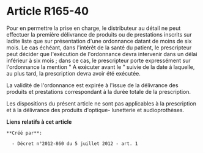 # Article R165-40

Pour en permettre la prise en charge, le distributeur au détail ne peut effectuer la première délivrance de produits ou de
prestations inscrits sur ladite liste que sur présentation d'une ordonnance datant de moins de six mois. Le cas échéant, dans
l'intérêt de la santé du patient, le prescripteur peut décider que l'exécution de l'ordonnance devra intervenir dans un délai
inférieur à six mois ; dans ce cas, le prescripteur porte expressément sur l'ordonnance la mention " A exécuter avant le ”
suivie de la date à laquelle, au plus tard, la prescription devra avoir été exécutée. 

La validité de l'ordonnance est expirée à l'issue de la délivrance des produits et prestations correspondant à la durée
totale de la prescription. 

Les dispositions du présent article ne sont pas applicables à la prescription et à la délivrance des produits d'optique-
lunetterie et audioprothèses.

**Liens relatifs à cet article**

	**Créé par**:

	  - Décret n°2012-860 du 5 juillet 2012 - art. 1

